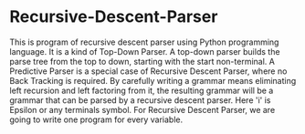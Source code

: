 # Recursive-Descent-Parser

This is program of recursive descent parser using Python programming language.
It is a kind of Top-Down Parser. A top-down parser builds the parse tree from the top to down, starting with the start non-terminal. A Predictive Parser is a special case of Recursive Descent Parser, where no Back Tracking is required. By carefully writing a grammar means eliminating left recursion and left factoring from it, the resulting grammar will be a grammar that can be parsed by a recursive descent parser.
Here 'i' is Epsilon or any terminals symbol.
For Recursive Descent Parser, we are going to write one program for every variable.
